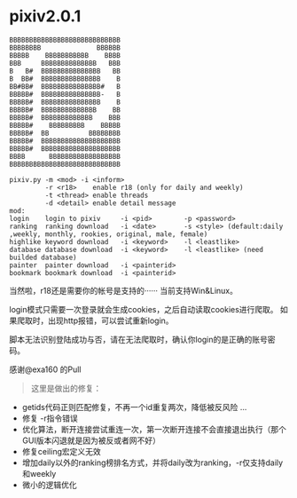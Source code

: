 # pixiv2.0.1
```shell
BBBBBBBBBBBBBBBBBBBBBBBBBBBB
BBBBBBBB              BBBBBB
BBBBB    BBBBBBBBBBB    BBBB
BBB     BBBBBBBBBBBBBB   BBB
B   B#  BBBBBBBBBBBBBBB   BB
B  BB#  BBBBBBBBBBBBBBB    B
BB#BB#  BBBBBBBBBBBBBBB#   B
BBBBB#  BBBBBBBBBBBBBBB-   B
BBBBB#  BBBBBBBBBBBBBBB    B
BBBBB#  BBBBBBBBBBBBBB    BB
BBBBB#  BBBBBBBBBBBBB    BBB
BBBBB#    BBBBBBBBB    BBBBB
BBBBB#  BB          BBBBBBBB
BBBBB#  BBBBBBBBBBBBBBBBBBBB
BBBBB#  BBBBBBBBBBBBBBBBBBBB
BBBB      BBBBBBBBBBBBBBBBBB
BBBBBBBBBBBBBBBBBBBBBBBBBBBB

pixiv.py -m <mod> -i <inform>
         -r <r18>    enable r18 (only for daily and weekly)
         -t <thread> enable threads
         -d <detail> enable detail message
mod:
login    login to pixiv     -i <pid>        -p <password>
ranking  ranking download   -i <date>       -s <style> (default:daily ,weekly, monthly, rookies, original, male, female)
highlike keyword download   -i <keyword>    -l <leastlike>
database database download  -i <keyword>    -l <leastlike> (need builded database)
painter  painter download   -i <painterid>
bookmark bookmark download  -i <painterid>
```
当然啦，r18还是需要你的帐号是支持的······
当前支持Win&Linux。

login模式只需要一次登录就会生成cookies，之后自动读取cookies进行爬取。
如果爬取时，出现http报错，可以尝试重新login。

脚本无法识别登陆成功与否，请在无法爬取时，确认你login的是正确的账号密码。

感谢@exa160 的Pull

> 这里是做出的修复：
- getids代码正则匹配修复，不再一个id重复两次，降低被反风险 ...
- 修复 -r指令错误
- 优化算法，断开连接尝试重连一次，第一次断开连接不会直接退出执行（那个GUI版本闪退就是因为被反或者网不好）
- 修复ceiling宏定义无效
- 增加daily以外的ranking榜排名方式，并将daily改为ranking，-r仅支持daily和weekly
- 微小的逻辑优化
